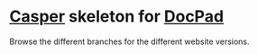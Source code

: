 # [Casper](https://github.com/TryGhost/Casper) skeleton for [DocPad](https://github.com/bevry/docpad)
Browse the different branches for the different website versions.